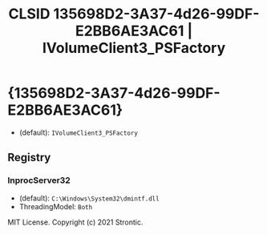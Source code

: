 ﻿---
title: "CLSID 135698D2-3A37-4d26-99DF-E2BB6AE3AC61 | IVolumeClient3_PSFactory"
excerpt: What is COM-Object CLSID 135698D2-3A37-4d26-99DF-E2BB6AE3AC61?
---

# {135698D2-3A37-4d26-99DF-E2BB6AE3AC61}

* (default): `IVolumeClient3_PSFactory`

## Registry


### InprocServer32

* (default): `C:\Windows\System32\dmintf.dll`
* ThreadingModel: `Both`

MIT License. Copyright (c) 2021 Strontic.


